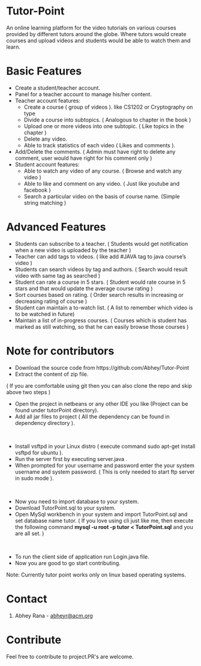 # Tutor-Point
An online learning platform for the video tutorials on various courses provided by different tutors around the globe. Where tutors would create courses and upload videos and students would be able to watch them and learn.

# Basic Features
<UL>
   <LI> Create a student/teacher account. </LI>
   <LI> Panel for a teacher account to manage his/her content. </LI>
   <LI> Teacher account features:
<UL>
   <LI> Create a course ( group of videos ). like CS1202 or Cryptography on type </LI>
   <LI> Divide a course into subtopics. ( Analogous to chapter in the book ) </LI>
   <LI> Upload one or more videos into one subtopic. ( Like topics in the chapter ) </LI>
   <LI> Delete any video. </LI>
   <LI> Able to track statistics of each video ( Likes and comments ). </LI> </UL> </LI>
<LI> Add/Delete the comments. ( Admin must have right to delete any comment, user would have right for his comment only ) </LI>
<LI> Student account features:
  <UL>
     <LI> Able to watch any video of any course. ( Browse and watch any video ) </LI>
     <LI> Able to like and comment on any video. ( Just like youtube and facebook ) </LI>
     <LI> Search a particular video on the basis of course name. (Simple string matching ) </LI>
   </UL> </LI>
</UL>
<H1> Advanced Features </H1>
<UL>
<LI> Students can subscribe to a teacher. ( Students would get notification when a new video is uploaded by the teacher ) </LI>
   <LI> Teacher can add tags to videos. ( like add #JAVA tag to java course’s video ) </LI>
<LI> Students can search videos by tag and authors. ( Search would result video with same tag as searched ) </LI>
<LI> Student can rate a course in 5 stars. ( Student would rate course in 5 stars and that would update the average course rating ) </LI>
<LI> Sort courses based on rating. ( Order search results in increasing or decreasing rating of course ) </LI>
<LI> Student can maintain a to-watch list. ( A list to remember which video is to be watched in future) </LI>
<LI> Maintain a list of in-progress courses. ( Courses which is student has marked as still watching, so that he can easily browse those courses ) </LI>
</UL>

<H1>Note for contributors</H1>

<UL>
   <LI>Download the source code from https://github.com/Abhey/Tutor-Point</LI>
   <LI>Extract the content of zip file.</LI>
</UL>
( If you are comfortable using git then you can also clone the repo and skip above two steps )
</BR>
<UL>
   <LI>Open the project in netbeans or any other IDE you like (Project can be found under tutorPoint directory).</LI>
   <LI>Add all jar files to project ( All the dependency can be found in dependency directory ).</LI>
</UL>
</BR>
<UL>
   <LI>Install vsftpd in your Linux distro ( execute command sudo apt-get install vsftpd for ubuntu ).</LI>
   <LI>Run the server first by executing server.java .</LI>
   <LI>When prompted for your username and password enter the your system username and system password. ( This is only needed to start ftp server in sudo mode ).</LI>
</UL>
</BR>
<UL>
   <LI>Now you need to import database to your system.</LI>
   <LI>Download TutorPoint.sql to your system.</LI>
   <LI>Open MySql workbench in your system and import TutorPoint.sql and set database name tutor.
( If you love using cli just like me, then execute the following command <B>mysql -u root -p tutor < TutorPoint.sql</B> and you are all set. )</LI>
</UL>
</BR>
<UL>
   <LI>To run the client side of application run Login.java file.</LI>
   <LI>Now you are good to go start contributing.</LI>
</UL>

Note: Currently tutor point works only on linux based operating systems.

# Contact
1. Abhey Rana - abheyr@acm.org

# Contribute

Feel free to contribute to project.PR's are welcome.

